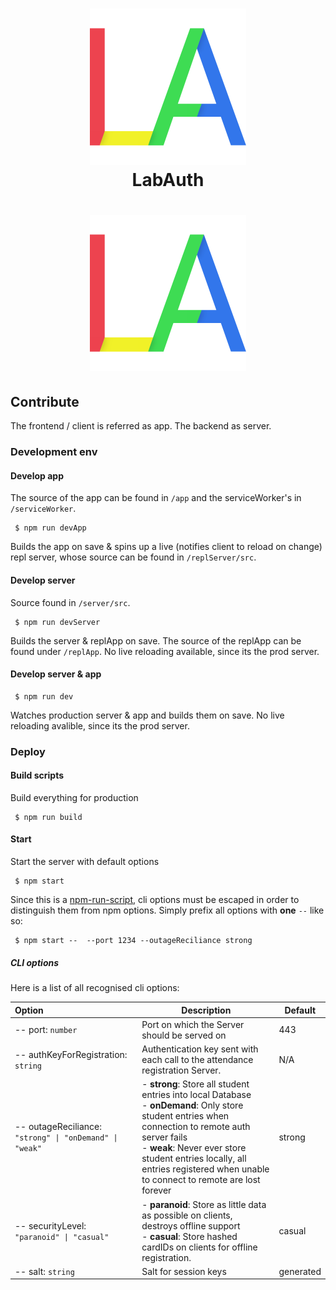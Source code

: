 

<h1 align="center">
  <img src="/public/res/img/labAuth_logo_1000x1000.png" width="250"/>
  <br>
  LabAuth
</h1>


<h1 align="center">
  <img src="/public/res/img/labAuth_logo_1000x1000.png" width="250"/>
</h1>

## Contribute

The frontend / client is referred as app. The backend as server.

### Development env

#### Develop app

The source of the app can be found in `/app` and the serviceWorker's in `/serviceWorker`.

```
 $ npm run devApp
```

Builds the app on save & spins up a live (notifies client to reload on change) repl server, whose source can be found in `/replServer/src`.

#### Develop server

Source found in `/server/src`.

```
 $ npm run devServer
```

Builds the server & replApp on save. The source of the replApp can be found under `/replApp`. No live reloading available, since its the prod server.

#### Develop server & app

```
 $ npm run dev
```

Watches production server & app and builds them on save. No live reloading avalible, since its the prod server.

### Deploy

#### Build scripts

Build everything for production

```
 $ npm run build
```

#### Start

Start the server with default options

```
 $ npm start
```

Since this is a [npm-run-script](https://docs.npmjs.com/cli/run-script), cli options must be escaped in order to distinguish them from npm options. Simply prefix all options with **one** `--` like so: 

```
 $ npm start --  --port 1234 --outageReciliance strong
```

##### CLI options

Here is a list of all recognised cli options:



| **Option**                                            | **Description**                                              | **Default** |
| :---------------------------------------------------- | ------------------------------------------------------------ | ----------- |
| -- port: `number`                                     | Port on which the Server should be served on                 | 443         |
| -- authKeyForRegistration: `string`                   | Authentication key sent with each call to the attendance registration Server. | N/A         |
| -- outageReciliance: `"strong" \| "onDemand" \| "weak"` | - **strong**: Store all student entries into local Database<br /> - **onDemand**: Only store student entries when connection to remote auth server fails<br />- **weak**: Never ever store student entries locally, all entries registered when unable to connect to remote are lost forever | strong      |
| -- securityLevel: `"paranoid" \| "casual"`             | - **paranoid**: Store as little data as possible on clients, destroys offline support<br />- **casual**: Store hashed cardIDs on clients for offline registration. | casual      |
| -- salt: `string`                                     | Salt for session keys                                        | generated   |

